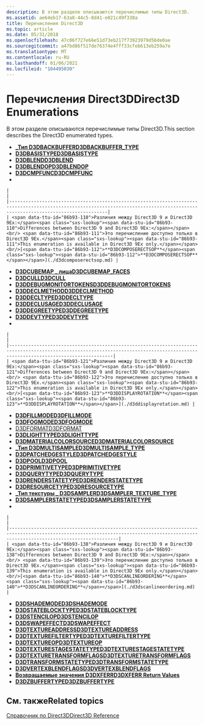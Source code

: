 ```yaml
---
description: В этом разделе описываются перечислимые типы Direct3D.
ms.assetid: ae64eb17-63a8-44c5-8d41-e021c49f338a
title: Перечисления Direct3D
ms.topic: article
ms.date: 05/31/2018
ms.openlocfilehash: 47c06f727e66e51d73eb217f73923979d56de0ae
ms.sourcegitcommit: a47bd86f517de76374e4fff33cfeb613eb259a7e
ms.translationtype: MT
ms.contentlocale: ru-RU
ms.lasthandoff: 01/06/2021
ms.locfileid: "104495030"
---
```

# <a name="direct3d-enumerations"></a><span data-ttu-id="86b93-103">Перечисления Direct3D</span><span class="sxs-lookup"><span data-stu-id="86b93-103">Direct3D Enumerations</span></span>

<span data-ttu-id="86b93-104">В этом разделе описываются перечислимые типы Direct3D.</span><span class="sxs-lookup"><span data-stu-id="86b93-104">This section describes the Direct3D enumerated types.</span></span>

-   [<span data-ttu-id="86b93-105">**\_Тип D3DBACKBUFFER**</span><span class="sxs-lookup"><span data-stu-id="86b93-105">**D3DBACKBUFFER\_TYPE**</span></span>](./d3dbackbuffer-type.md)
-   [<span data-ttu-id="86b93-106">**D3DBASISTYPE**</span><span class="sxs-lookup"><span data-stu-id="86b93-106">**D3DBASISTYPE**</span></span>](./d3dbasistype.md)
-   [<span data-ttu-id="86b93-107">**D3DBLEND**</span><span class="sxs-lookup"><span data-stu-id="86b93-107">**D3DBLEND**</span></span>](./d3dblend.md)
-   [<span data-ttu-id="86b93-108">**D3DBLENDOP**</span><span class="sxs-lookup"><span data-stu-id="86b93-108">**D3DBLENDOP**</span></span>](./d3dblendop.md)
-   [<span data-ttu-id="86b93-109">**D3DCMPFUNC**</span><span class="sxs-lookup"><span data-stu-id="86b93-109">**D3DCMPFUNC**</span></span>](./d3dcmpfunc.md)
-   

    |                                                                                                                                                                                |
    |--------------------------------------------------------------------------------------------------------------------------------------------------------------------------------|
    | <span data-ttu-id="86b93-110">Различия между Direct3D 9 и Direct3D 9Ex:</span><span class="sxs-lookup"><span data-stu-id="86b93-110">Differences between Direct3D 9 and Direct3D 9Ex:</span></span><br/> <span data-ttu-id="86b93-111">Это перечисление доступно только в Direct3D 9Ex.</span><span class="sxs-lookup"><span data-stu-id="86b93-111">This enumeration is available in Direct3D 9Ex only.</span></span><br/>[<span data-ttu-id="86b93-112">**D3DCOMPOSERECTSOP**</span><span class="sxs-lookup"><span data-stu-id="86b93-112">**D3DCOMPOSERECTSOP**</span></span>](./d3dcomposerectsop.md) |

    

     

-   [<span data-ttu-id="86b93-113">**D3DCUBEMAP \_ лица**</span><span class="sxs-lookup"><span data-stu-id="86b93-113">**D3DCUBEMAP\_FACES**</span></span>](./d3dcubemap-faces.md)
-   [<span data-ttu-id="86b93-114">**D3DCULL**</span><span class="sxs-lookup"><span data-stu-id="86b93-114">**D3DCULL**</span></span>](./d3dcull.md)
-   [<span data-ttu-id="86b93-115">**D3DDEBUGMONITORTOKENS**</span><span class="sxs-lookup"><span data-stu-id="86b93-115">**D3DDEBUGMONITORTOKENS**</span></span>](./d3ddebugmonitortokens.md)
-   [<span data-ttu-id="86b93-116">**D3DDECLMETHOD**</span><span class="sxs-lookup"><span data-stu-id="86b93-116">**D3DDECLMETHOD**</span></span>](./d3ddeclmethod.md)
-   [<span data-ttu-id="86b93-117">**D3DDECLTYPE**</span><span class="sxs-lookup"><span data-stu-id="86b93-117">**D3DDECLTYPE**</span></span>](./d3ddecltype.md)
-   [<span data-ttu-id="86b93-118">**D3DDECLUSAGE**</span><span class="sxs-lookup"><span data-stu-id="86b93-118">**D3DDECLUSAGE**</span></span>](./d3ddeclusage.md)
-   [<span data-ttu-id="86b93-119">**D3DDEGREETYPE**</span><span class="sxs-lookup"><span data-stu-id="86b93-119">**D3DDEGREETYPE**</span></span>](./d3ddegreetype.md)
-   [<span data-ttu-id="86b93-120">**D3DDEVTYPE**</span><span class="sxs-lookup"><span data-stu-id="86b93-120">**D3DDEVTYPE**</span></span>](./d3ddevtype.md)
-   

    |                                                                                                                                                                                  |
    |----------------------------------------------------------------------------------------------------------------------------------------------------------------------------------|
    | <span data-ttu-id="86b93-121">Различия между Direct3D 9 и Direct3D 9Ex:</span><span class="sxs-lookup"><span data-stu-id="86b93-121">Differences between Direct3D 9 and Direct3D 9Ex:</span></span><br/> <span data-ttu-id="86b93-122">Это перечисление доступно только в Direct3D 9Ex.</span><span class="sxs-lookup"><span data-stu-id="86b93-122">This enumeration is available in Direct3D 9Ex only.</span></span><br/>[<span data-ttu-id="86b93-123">**D3DDISPLAYROTATION**</span><span class="sxs-lookup"><span data-stu-id="86b93-123">**D3DDISPLAYROTATION**</span></span>](./d3ddisplayrotation.md) |

    

     

-   [<span data-ttu-id="86b93-124">**D3DFILLMODE**</span><span class="sxs-lookup"><span data-stu-id="86b93-124">**D3DFILLMODE**</span></span>](./d3dfillmode.md)
-   [<span data-ttu-id="86b93-125">**D3DFOGMODE**</span><span class="sxs-lookup"><span data-stu-id="86b93-125">**D3DFOGMODE**</span></span>](./d3dfogmode.md)
-   [<span data-ttu-id="86b93-126">D3DFORMAT</span><span class="sxs-lookup"><span data-stu-id="86b93-126">D3DFORMAT</span></span>](d3dformat.md)
-   [<span data-ttu-id="86b93-127">**D3DLIGHTTYPE**</span><span class="sxs-lookup"><span data-stu-id="86b93-127">**D3DLIGHTTYPE**</span></span>](./d3dlighttype.md)
-   [<span data-ttu-id="86b93-128">**D3DMATERIALCOLORSOURCE**</span><span class="sxs-lookup"><span data-stu-id="86b93-128">**D3DMATERIALCOLORSOURCE**</span></span>](./d3dmaterialcolorsource.md)
-   [<span data-ttu-id="86b93-129">**\_Тип D3DMULTISAMPLE**</span><span class="sxs-lookup"><span data-stu-id="86b93-129">**D3DMULTISAMPLE\_TYPE**</span></span>](./d3dmultisample-type.md)
-   [<span data-ttu-id="86b93-130">**D3DPATCHEDGESTYLE**</span><span class="sxs-lookup"><span data-stu-id="86b93-130">**D3DPATCHEDGESTYLE**</span></span>](./d3dpatchedgestyle.md)
-   [<span data-ttu-id="86b93-131">**D3DPOOL**</span><span class="sxs-lookup"><span data-stu-id="86b93-131">**D3DPOOL**</span></span>](./d3dpool.md)
-   [<span data-ttu-id="86b93-132">**D3DPRIMITIVETYPE**</span><span class="sxs-lookup"><span data-stu-id="86b93-132">**D3DPRIMITIVETYPE**</span></span>](./d3dprimitivetype.md)
-   [<span data-ttu-id="86b93-133">**D3DQUERYTYPE**</span><span class="sxs-lookup"><span data-stu-id="86b93-133">**D3DQUERYTYPE**</span></span>](./d3dquerytype.md)
-   [<span data-ttu-id="86b93-134">**D3DRENDERSTATETYPE**</span><span class="sxs-lookup"><span data-stu-id="86b93-134">**D3DRENDERSTATETYPE**</span></span>](./d3drenderstatetype.md)
-   [<span data-ttu-id="86b93-135">**D3DRESOURCETYPE**</span><span class="sxs-lookup"><span data-stu-id="86b93-135">**D3DRESOURCETYPE**</span></span>](./d3dresourcetype.md)
-   [<span data-ttu-id="86b93-136">**\_Тип текстуры \_ D3DSAMPLER**</span><span class="sxs-lookup"><span data-stu-id="86b93-136">**D3DSAMPLER\_TEXTURE\_TYPE**</span></span>](./d3dsampler-texture-type.md)
-   [<span data-ttu-id="86b93-137">**D3DSAMPLERSTATETYPE**</span><span class="sxs-lookup"><span data-stu-id="86b93-137">**D3DSAMPLERSTATETYPE**</span></span>](./d3dsamplerstatetype.md)
-   

    |                                                                                                                                                                                    |
    |------------------------------------------------------------------------------------------------------------------------------------------------------------------------------------|
    | <span data-ttu-id="86b93-138">Различия между Direct3D 9 и Direct3D 9Ex:</span><span class="sxs-lookup"><span data-stu-id="86b93-138">Differences between Direct3D 9 and Direct3D 9Ex:</span></span><br/> <span data-ttu-id="86b93-139">Это перечисление доступно только в Direct3D 9Ex.</span><span class="sxs-lookup"><span data-stu-id="86b93-139">This enumeration is available in Direct3D 9Ex only.</span></span><br/>[<span data-ttu-id="86b93-140">**D3DSCANLINEORDERING**</span><span class="sxs-lookup"><span data-stu-id="86b93-140">**D3DSCANLINEORDERING**</span></span>](./d3dscanlineordering.md) |

    

     

-   [<span data-ttu-id="86b93-141">**D3DSHADEMODE**</span><span class="sxs-lookup"><span data-stu-id="86b93-141">**D3DSHADEMODE**</span></span>](./d3dshademode.md)
-   [<span data-ttu-id="86b93-142">**D3DSTATEBLOCKTYPE**</span><span class="sxs-lookup"><span data-stu-id="86b93-142">**D3DSTATEBLOCKTYPE**</span></span>](./d3dstateblocktype.md)
-   [<span data-ttu-id="86b93-143">**D3DSTENCILOP**</span><span class="sxs-lookup"><span data-stu-id="86b93-143">**D3DSTENCILOP**</span></span>](./d3dstencilop.md)
-   [<span data-ttu-id="86b93-144">**D3DSWAPEFFECT**</span><span class="sxs-lookup"><span data-stu-id="86b93-144">**D3DSWAPEFFECT**</span></span>](./d3dswapeffect.md)
-   [<span data-ttu-id="86b93-145">**D3DTEXTUREADDRESS**</span><span class="sxs-lookup"><span data-stu-id="86b93-145">**D3DTEXTUREADDRESS**</span></span>](./d3dtextureaddress.md)
-   [<span data-ttu-id="86b93-146">**D3DTEXTUREFILTERTYPE**</span><span class="sxs-lookup"><span data-stu-id="86b93-146">**D3DTEXTUREFILTERTYPE**</span></span>](./d3dtexturefiltertype.md)
-   [<span data-ttu-id="86b93-147">**D3DTEXTUREOP**</span><span class="sxs-lookup"><span data-stu-id="86b93-147">**D3DTEXTUREOP**</span></span>](./d3dtextureop.md)
-   [<span data-ttu-id="86b93-148">**D3DTEXTURESTAGESTATETYPE**</span><span class="sxs-lookup"><span data-stu-id="86b93-148">**D3DTEXTURESTAGESTATETYPE**</span></span>](./d3dtexturestagestatetype.md)
-   [<span data-ttu-id="86b93-149">**D3DTEXTURETRANSFORMFLAGS**</span><span class="sxs-lookup"><span data-stu-id="86b93-149">**D3DTEXTURETRANSFORMFLAGS**</span></span>](./d3dtexturetransformflags.md)
-   [<span data-ttu-id="86b93-150">**D3DTRANSFORMSTATETYPE**</span><span class="sxs-lookup"><span data-stu-id="86b93-150">**D3DTRANSFORMSTATETYPE**</span></span>](./d3dtransformstatetype.md)
-   [<span data-ttu-id="86b93-151">**D3DVERTEXBLENDFLAGS**</span><span class="sxs-lookup"><span data-stu-id="86b93-151">**D3DVERTEXBLENDFLAGS**</span></span>](./d3dvertexblendflags.md)
-   [<span data-ttu-id="86b93-152">**Возвращаемые значения D3DXFERR**</span><span class="sxs-lookup"><span data-stu-id="86b93-152">**D3DXFERR Return Values**</span></span>](./d3dxferr-return-values.md)
-   [<span data-ttu-id="86b93-153">**D3DZBUFFERTYPE**</span><span class="sxs-lookup"><span data-stu-id="86b93-153">**D3DZBUFFERTYPE**</span></span>](./d3dzbuffertype.md)

## <a name="related-topics"></a><span data-ttu-id="86b93-154">См. также</span><span class="sxs-lookup"><span data-stu-id="86b93-154">Related topics</span></span>

<dl> <dt>

[<span data-ttu-id="86b93-155">Справочник по Direct3D</span><span class="sxs-lookup"><span data-stu-id="86b93-155">Direct3D Reference</span></span>](dx9-graphics-reference-d3d.md)
</dt> </dl>

 

 
